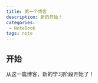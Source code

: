 ```yaml
---
title: 第一个博客
description: 新的开始！
categories:
 - NoteBook
tags: note
---
```


## 开始

  从这一篇博客，新的学习阶段开始了！
